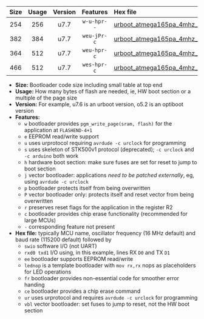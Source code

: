 |Size|Usage|Version|Features|Hex file|
|:-:|:-:|:-:|:-:|:--|
|254|256|u7.7|`w-u-hpr--`|[urboot_atmega165pa_4mhz_57600bps_swio_rxe0_txe1_ur.hex](https://raw.githubusercontent.com/stefanrueger/urboot.hex/main/mcus/atmega165pa/fcpu_4mhz/57600_bps/urboot_atmega165pa_4mhz_57600bps_swio_rxe0_txe1_ur.hex)|
|382|384|u7.7|`weu-jPr-c`|[urboot_atmega165pa_4mhz_57600bps_swio_rxe0_txe1_ee_lednop_fr_ce_ur_vbl.hex](https://raw.githubusercontent.com/stefanrueger/urboot.hex/main/mcus/atmega165pa/fcpu_4mhz/57600_bps/urboot_atmega165pa_4mhz_57600bps_swio_rxe0_txe1_ee_lednop_fr_ce_ur_vbl.hex)|
|364|512|u7.7|`weu-hpr-c`|[urboot_atmega165pa_4mhz_57600bps_swio_rxe0_txe1_ee_lednop_fr_ce_ur.hex](https://raw.githubusercontent.com/stefanrueger/urboot.hex/main/mcus/atmega165pa/fcpu_4mhz/57600_bps/urboot_atmega165pa_4mhz_57600bps_swio_rxe0_txe1_ee_lednop_fr_ce_ur.hex)|
|466|512|u7.7|`wes-hpr-c`|[urboot_atmega165pa_4mhz_57600bps_swio_rxe0_txe1_ee_lednop_fr_ce.hex](https://raw.githubusercontent.com/stefanrueger/urboot.hex/main/mcus/atmega165pa/fcpu_4mhz/57600_bps/urboot_atmega165pa_4mhz_57600bps_swio_rxe0_txe1_ee_lednop_fr_ce.hex)|

- **Size:** Bootloader code size including small table at top end
- **Usage:** How many bytes of flash are needed, ie, HW boot section or a multiple of the page size
- **Version:** For example, u7.6 is an urboot version, o5.2 is an optiboot version
- **Features:**
  + `w` bootloader provides `pgm_write_page(sram, flash)` for the application at `FLASHEND-4+1`
  + `e` EEPROM read/write support
  + `u` uses urprotocol requiring `avrdude -c urclock` for programming
  + `s` uses skeleton of STK500v1 protocol (deprecated); `-c urclock` and `-c arduino` both work
  + `h` hardware boot section: make sure fuses are set for reset to jump to boot section
  + `j` vector bootloader: applications *need to be patched externally*, eg, using `avrdude -c urclock`
  + `p` bootloader protects itself from being overwritten
  + `P` vector bootloader only: protects itself and reset vector from being overwritten
  + `r` preserves reset flags for the application in the register R2
  + `c` bootloader provides chip erase functionality (recommended for large MCUs)
  + `-` corresponding feature not present
- **Hex file:** typically MCU name, oscillator frequency (16 MHz default) and baud rate (115200 default) followed by
  + `swio` software I/O (not UART)
  + `rxd0 txd1` I/O using, in this example, lines RX `D0` and TX `D1`
  + `ee` bootloader supports EEPROM read/write
  + `lednop` is a template bootloader with `mov rx,rx` nops as placeholders for LED operations
  + `fr` bootloader provides non-essential code for smoother error handing
  + `ce` bootloader provides a chip erase command
  + `ur` uses urprotocol and requires `avrdude -c urclock` for programming
  + `vbl` vector bootloader: set fuses to jump to reset, not the HW boot section
